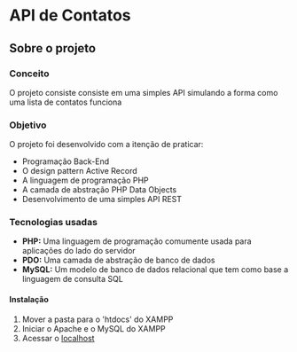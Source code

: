 # API de Contatos

## Sobre o projeto
### Conceito
O projeto consiste consiste em uma simples API simulando a forma como uma lista de contatos funciona
### Objetivo
O projeto foi desenvolvido com a itenção de praticar:
- Programação Back-End
- O design pattern Active Record
- A linguagem de programação PHP
- A camada de abstração PHP Data Objects
- Desenvolvimento de uma simples API REST
### Tecnologias usadas 
- **PHP:** Uma linguagem de programação comumente usada para aplicações do lado do servidor
- **PDO:** Uma camada de abstração de banco de dados
- **MySQL:** Um modelo de banco de dados relacional que tem como base a linguagem de consulta SQL
#### Instalação
1. Mover a pasta para o 'htdocs' do XAMPP
2. Iniciar o Apache e o MySQL do XAMPP
3. Acessar o [localhost](http://localhost/contacts-api/)
